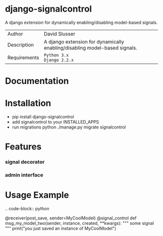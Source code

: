 # django-signalcontrol
A django extension for dynamically enabling/disabling model-based signals. 

| | |
|--------------|------|
| Author       | David Slusser |
| Description  | A django extension for dynamically enabling/disabling model-based signals. |
| Requirements | `Python 3.x`<br>`Django 2.2.x` |


# Documentation


# Installation
- pip install django-signalcontrol
- add signalcontrol to your INSTALLED_APPS
- run migrations python ./manage.py migrate signalcontrol


# Features

### signal decorator


### admin interface



# Usage Example

.. code-block:: python

@receiver(post_save, sender=MyCoolModel)
@signal_control
def msg_my_model_two(sender, instance, created, **kwargs):
    """ some signal """
    print("you just saved an instance of MyCoolModel")

